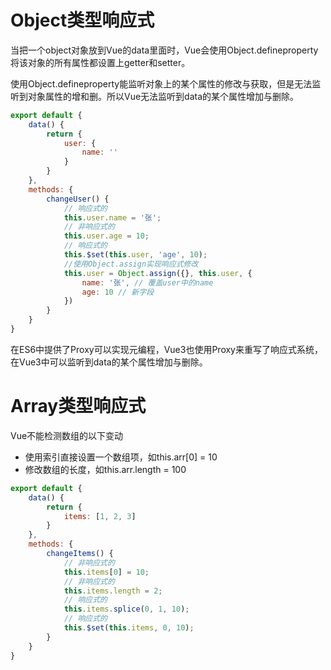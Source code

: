 # Object类型响应式

当把一个object对象放到Vue的data里面时，Vue会使用Object.defineproperty将该对象的所有属性都设置上getter和setter。

使用Object.defineproperty能监听对象上的某个属性的修改与获取，但是无法监听到对象属性的增和删。所以Vue无法监听到data的某个属性增加与删除。

```js
export default {
    data() {
        return {
            user: {
                name: ''
            }
        }
    },
    methods: {
        changeUser() {
            // 响应式的
            this.user.name = '张';
            // 非响应式的
            this.user.age = 10;
            // 响应式的
            this.$set(this.user, 'age', 10);
            //使用Object.assign实现响应式修改
            this.user = Object.assign({}, this.user, {
                name: '张', // 覆盖user中的name
                age: 10 // 新字段
            })
        }
    }
}
```

在ES6中提供了Proxy可以实现元编程，Vue3也使用Proxy来重写了响应式系统，在Vue3中可以监听到data的某个属性增加与删除。

# Array类型响应式

Vue不能检测数组的以下变动

- 使用索引直接设置一个数组项，如this.arr\[0] = 10
- 修改数组的长度，如this.arr.length = 100

```js
export default {
    data() {
        return {
            items: [1, 2, 3]
        }
    },
    methods: {
        changeItems() {
            // 非响应式的
            this.items[0] = 10;
            // 非响应式的
            this.items.length = 2;
            // 响应式的
            this.items.splice(0, 1, 10);
            // 响应式的
            this.$set(this.items, 0, 10);
        }
    }
}
```
